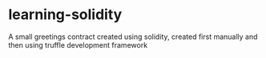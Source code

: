 # learning-solidity

A small greetings contract created using solidity, created first manually and then using truffle development framework
